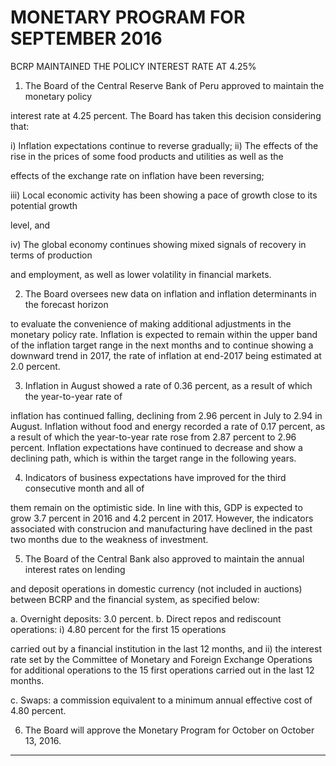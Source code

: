 #          MONETARY PROGRAM FOR SEPTEMBER 2016
 BCRP MAINTAINED THE POLICY INTEREST RATE AT 4.25%

1. The Board of the Central Reserve Bank of Peru approved to maintain the monetary policy

interest rate at 4.25 percent. The Board has taken this decision considering that:

i) Inflation expectations continue to reverse gradually;
ii) The effects of the rise in the prices of some food products and utilities as well as the

effects of the exchange rate on inflation have been reversing;

iii) Local economic activity has been showing a pace of growth close to its potential growth

level, and

iv) The global economy continues showing mixed signals of recovery in terms of production

and employment, as well as lower volatility in financial markets.

2. The Board oversees new data on inflation and inflation determinants in the forecast horizon

to evaluate the convenience of making additional adjustments in the monetary policy rate.
Inflation is expected to remain within the upper band of the inflation target range in the next
months and to continue showing a downward trend in 2017, the rate of inflation at end-2017
being estimated at 2.0 percent.

3. Inflation in August showed a rate of 0.36 percent, as a result of which the year-to-year rate of

inflation has continued falling, declining from 2.96 percent in July to 2.94 in August. Inflation
without food and energy recorded a rate of 0.17 percent, as a result of which the year-to-year
rate rose from 2.87 percent to 2.96 percent. Inflation expectations have continued to
decrease and show a declining path, which is within the target range in the following years.

4. Indicators of business expectations have improved for the third consecutive month and all of

them remain on the optimistic side. In line with this, GDP is expected to grow 3.7 percent in
2016 and 4.2 percent in 2017. However, the indicators associated with construcion and
manufacturing have declined in the past two months due to the weakness of investment.

5. The Board of the Central Bank also approved to maintain the annual interest rates on lending

and deposit operations in domestic currency (not included in auctions) between BCRP and
the financial system, as specified below:

a. Overnight deposits: 3.0 percent.
b. Direct repos and rediscount operations: i) 4.80 percent for the first 15 operations

carried out by a financial institution in the last 12 months, and ii) the interest rate set
by the Committee of Monetary and Foreign Exchange Operations for additional
operations to the 15 first operations carried out in the last 12 months.

c. Swaps: a commission equivalent to a minimum annual effective cost of 4.80 percent.

6. The Board will approve the Monetary Program for October on October 13, 2016.


-----

